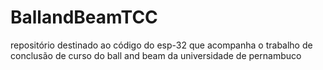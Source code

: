 # BallandBeamTCC
repositório destinado ao código do esp-32 que acompanha o trabalho de conclusão de curso do ball and beam da universidade de pernambuco
